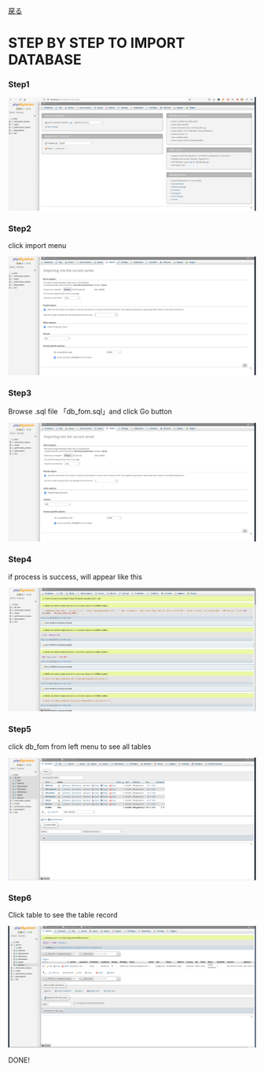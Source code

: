 [戻る](../../README.md)
# STEP BY STEP TO IMPORT DATABASE
<h3>Step1</h3>
<img src="../../db/img/1.png" alt="" srcset="">
<br>

<h3>Step2</h3>
<p>click import menu</p>
<img src="../../db/img/2.png" alt="" srcset="">
<br>

<h3>Step3</h3>
<p>Browse .sql file 「db_fom.sql」and click Go button</p>
<img src="../../db/img/3.png" alt="" srcset="">
<br>

<h3>Step4</h3>
<p>if process is success, will appear like this</p>
<img src="../../db/img/4.png" alt="" srcset="">
<br>

<h3>Step5</h3>
<p>click db_fom from left menu to see all tables</p>
<img src="../../db/img/5.png" alt="" srcset="">
<br>

<h3>Step6</h3>
<p>Click table to see the table record</p>
<img src="../../db/img/6.png" alt="" srcset="">
<br>

<p>DONE! </p>